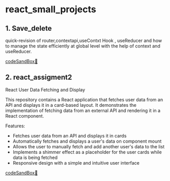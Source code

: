 # react_small_projects
## 1. Save_delete
quick-revision of router,contextapi,useContxt Hook , useReducer and how to manage the state efficiently at global level with the help of context and useReducer.

[codeSandBox🔗](https://y33vk3.csb.app/show)


## 2. react_assigment2
React User Data Fetching and Display

This repository contains a React application that fetches user data from an API and displays it in a card-based layout. It demonstrates the implementation of fetching data from an external API and rendering it in a React component.

Features:
- Fetches user data from an API and displays it in cards
- Automatically fetches and displays a user's data on component mount
- Allows the user to manually fetch and add another user's data to the list
- Implements a shimmer effect as a placeholder for the user cards while data is being fetched
- Responsive design with a simple and intuitive user interface

[codeSandBox🔗](https://ygndrw.csb.app/)
